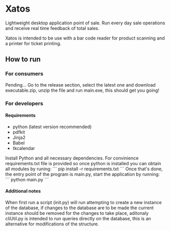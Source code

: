# Xatos
Lightweight desktop application point of sale. Run every day sale operations and receive real time feedback of total sales.

Xatos is intended to be use with a bar code reader for product scanning and a printer for ticket printing.

## How to run
### For consumers
Pending...
Go to the release section, select the latest one and download executable.zip, unzip the file and run main.exe, this should get you going!

### For developers
#### Requirements
- python (latest version recommended)
- pdfkit
- Jinja2
- Babel
- tkcalendar

Install Python and all necessary dependencies. For convinience requirements.txt file is provided so once python is installed you can obtain all modules by runing:
´´´
pip install -r requirements.txt
´´´
Once that's done, the entry point of the program is main.py, start the application by running:
´´´
python main.py
´´´
#### Additional notes
When first run a script (init.py) will run attempting to create a new instance of the database, if changes to the database are to be made the current instance should be removed for the changes to take place, aditonaly cliUtil.py is intended to run queries directly on the database, this is an alternative for modifications of the structure.

